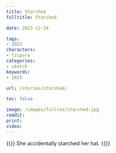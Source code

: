 ```yaml
---
title: Starched
fulltitle: Starched

date: 2023-12-24

tags:
- 2023
characters:
- tzipora
categories:
- sketch
keywords:
- 2023

url: /stories/starched/

toc: false

image: /images/fullres/starched.jpg
reddit:
print:
video:
---
```

{{<note caption>}}
She accidentally starched her hat.
{{</note>}}